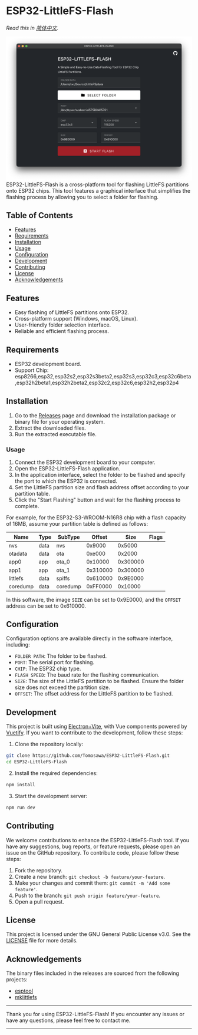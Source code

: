 # ESP32-LittleFS-Flash
*Read this in [简体中文](README_Zh-CN.md).*

![](images/ScreenShot.png)
ESP32-LittleFS-Flash is a cross-platform tool for flashing LittleFS partitions onto ESP32 chips. This tool features a graphical interface that simplifies the flashing process by allowing you to select a folder for flashing.

## Table of Contents

- [Features](#features)
- [Requirements](#requirements)
- [Installation](#installation)
- [Usage](#usage)
- [Configuration](#configuration)
- [Development](#development)
- [Contributing](#contributing)
- [License](#license)
- [Acknowledgements](#acknowledgements)

## Features

- Easy flashing of LittleFS partitions onto ESP32.
- Cross-platform support (Windows, macOS, Linux).
- User-friendly folder selection interface.
- Reliable and efficient flashing process.

## Requirements

- ESP32 development board.
- Support Chip: esp8266,esp32,esp32s2,esp32s3beta2,esp32s3,esp32c3,esp32c6beta,esp32h2beta1,esp32h2beta2,esp32c2,esp32c6,esp32h2,esp32p4

## Installation

1. Go to the [Releases](https://github.com/Tomosawa/ESP32-LittleFS-Flash/releases) page and download the installation package or binary file for your operating system.
2. Extract the downloaded files.
3. Run the extracted executable file.

### Usage

1. Connect the ESP32 development board to your computer.
2. Open the ESP32-LittleFS-Flash application.
3. In the application interface, select the folder to be flashed and specify the port to which the ESP32 is connected.
4. Set the LittleFS partition size and flash address offset according to your partition table.
5. Click the "Start Flashing" button and wait for the flashing process to complete.

For example, for the ESP32-S3-WROOM-N16R8 chip with a flash capacity of 16MB, assume your partition table is defined as follows:

| Name      | Type | SubType   | Offset  | Size     | Flags  |
|-----------|------|-----------|---------|----------|--------|
| nvs       | data | nvs       | 0x9000  | 0x5000   |        |
| otadata   | data | ota       | 0xe000  | 0x2000   |        |
| app0      | app  | ota_0     | 0x10000 | 0x300000 |        |
| app1      | app  | ota_1     | 0x310000| 0x300000 |        |
| littlefs  | data | spiffs    | 0x610000| 0x9E0000 |        |
| coredump  | data | coredump  | 0xFF0000| 0x10000  |        |

In this software, the image `SIZE` can be set to 0x9E0000, and the `OFFSET` address can be set to 0x610000.

## Configuration

Configuration options are available directly in the software interface, including:

- `FOLDER PATH`: The folder to be flashed.
- `PORT`: The serial port for flashing.
- `CHIP`: The ESP32 chip type.
- `FLASH SPEED`: The baud rate for the flashing communication.
- `SIZE`: The size of the LittleFS partition to be flashed. Ensure the folder size does not exceed the partition size.
- `OFFSET`: The offset address for the LittleFS partition to be flashed.

## Development

This project is built using [Electron+Vite](https://electron-vite.org/), with Vue components powered by [Vuetify](https://vuetifyjs.com/).
If you want to contribute to the development, follow these steps:

1. Clone the repository locally:

```bash
git clone https://github.com/Tomosawa/ESP32-LittleFS-Flash.git
cd ESP32-LittleFS-Flash
```

2. Install the required dependencies:

```bash
npm install
```

3. Start the development server:

```bash
npm run dev
```

## Contributing

We welcome contributions to enhance the ESP32-LittleFS-Flash tool. If you have any suggestions, bug reports, or feature requests, please open an issue on the GitHub repository. To contribute code, please follow these steps:

1. Fork the repository.
2. Create a new branch: `git checkout -b feature/your-feature`.
3. Make your changes and commit them: `git commit -m 'Add some feature'`.
4. Push to the branch: `git push origin feature/your-feature`.
5. Open a pull request.

## License

This project is licensed under the GNU General Public License v3.0. See the [LICENSE](LICENSE) file for more details.

## Acknowledgements

The binary files included in the releases are sourced from the following projects:
- [esptool](https://github.com/espressif/esptool)
- [mklittlefs](https://github.com/earlephilhower/mklittlefs)

---

Thank you for using ESP32-LittleFS-Flash! If you encounter any issues or have any questions, please feel free to contact me.

---